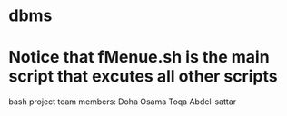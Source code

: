 # dbms
# Notice that fMenue.sh is the main script that excutes all other scripts
bash project
team members:
Doha Osama 
Toqa Abdel-sattar


